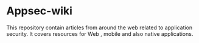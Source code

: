 # Appsec-wiki
This repository contain articles from around the web related to application security. It covers resources for Web , mobile and also native applications.
